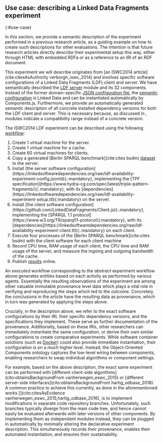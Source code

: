 ## Use case: describing a Linked Data Fragments experiment
{:#use-case}

In this section, we provide a semantic description
of the experiment performed in a previous research article,
as a guiding example
on how to create such descriptions for other evaluations.
The intention is that future research articles
directly describe their experimental setup this way,
either through HTML with embedded RDFa
or as a reference to an IRI of an RDF document.

This experiment we will describe
originates from [an ISWC2014 article](cite:citesAsAuthority verborgh_iswc_2014)
and involves specific software configurations
of a Linked Data Fragments (LDF) client and server.
We have semantically described the [LDF server](https://github.com/LinkedDataFragments/Server.js/tree/feature-lsd) module and its 32 components.
Instead of the former domain-specific [JSON configuration file](https://github.com/LinkedDataFragments/Server.js/blob/master/config/config-example.json),
the [semantic configuration](https://github.com/LinkedDataFragments/Server.js/blob/feature-lsd/config/config-example.json) is Linked Data
and can be instantiated automatically by Components.js.
Furthermore, we provide an automatically generated semantic description
of all concrete installed dependency versions
for both the LDF client and server.
This is necessary because,
as discussed in [](#modules),
modules indicate a compatibility range
instead of a concrete version.

The ISWC2014 LDF experiment can be described using the following <a about="#ldf-2014-qdwha-experiment-workflow" content="LDF 2014 experiment workflow" href="#ldf-2014-qdwha-experiment-workflow" property="rdfs:label" rel="cc:license" resource="https://creativecommons.org/licenses/by/4.0/">workflow</a>:

<!-- TODO:
  Define (elsewhere) and reuse an actual IRI Template for the workflow and steps
  i.e., preferrably not relative to this document.
  Change "#ldf-2014-qdwha-" to something else that is machine-generated and
  determinstic. More specific to the operation and independent to the article it
  was used in.

-->

<ol id="ldf-2014-qdwha-experiment-workflow" property="schema:hasPart" resource="#ldf-2014-qdwha-experiment-workflow" typeof="opmw:WorkflowTemplate" markdown="1">
<li id="ldf-2014-qdwha-experiment-create-vm-for-server" about="#ldf-2014-qdwha-experiment-create-vm-for-server" typeof="opmw:WorkflowTemplateProcess" rel="opmw:isStepOfTemplate" resource="#ldf-2014-qdwha-experiment-workflow" property="rdfs:label">Create 1 virtual machine for the server.</li>
<li id="ldf-2014-qdwha-experiment-create-vm-for-cache" about="#ldf-2014-qdwha-experiment-create-for-cache" typeof="opmw:WorkflowTemplateProcess" rel="opmw:isStepOfTemplate" resource="#ldf-2014-qdwha-experiment-workflow" property="rdfs:label">Create 1 virtual machine for a cache.</li>
<li id="ldf-2014-qdwha-experiment-create-60-vm-for-clients" about="#ldf-2014-qdwha-experiment-create-60-vm-for-clients" typeof="opmw:WorkflowTemplateProcess" rel="opmw:isStepOfTemplate" resource="#ldf-2014-qdwha-experiment-workflow" property="rdfs:label">Create 60 virtual machines for clients.</li>
<li id="ldf-2014-qdwha-experiment-copy-generated-bsbm-dataset-to-server" about="#ldf-2014-qdwha-experiment-copy-generated-bsbm-dataset-to-server" typeof="opmw:WorkflowTemplateProcess" rel="opmw:isStepOfTemplate" resource="#ldf-2014-qdwha-experiment-workflow" property="rdfs:label">Copy a generated [Berlin SPARQL benchmark](cite:cites bsdm) <a href="http://wifo5-03.informatik.uni-mannheim.de/bizer/berlinsparqlbenchmark/spec/Dataset/index.html">dataset</a> to the server.</li>
<li id="ldf-2014-qdwha-experiment-install-server-software-config-with-tpf-spec" about="#ldf-2014-qdwha-experiment-install-server-software-config-with-tpf-spec" typeof="opmw:WorkflowTemplateProcess" rel="opmw:isStepOfTemplate" resource="#ldf-2014-qdwha-experiment-workflow" property="rdfs:label" markdown="1">Install [the server software configuration](https://linkedsoftwaredependencies.org/raw/ldf-availability-experiment-config.jsonld){:.mandatory}, implementing the [TPF specification](https://www.hydra-cg.com/spec/latest/triple-pattern-fragments/){:.mandatory}, with its [dependencies](https://linkedsoftwaredependencies.org/raw/ldf-availability-experiment-setup.ttl){:mandatory} on the server.
</li>
<li id="ldf-2014-qdwha-experiment-install-client-software-config-with-sparql" about="#ldf-2014-qdwha-experiment-client-software-config-with-sparql" typeof="opmw:WorkflowTemplateProcess" rel="opmw:isStepOfTemplate" resource="#ldf-2014-qdwha-experiment-workflow" property="rdfs:label" markdown="1">Install [the client software configuration](https://github.com/LinkedDataFragments/Client.js){:.mandatory}, implementing the [SPARQL 1.1 protocol](https://www.w3.org/TR/sparql11-protocol){:mandatory}, with its [dependencies](https://linkedsoftwaredependencies.org/raw/ldf-availability-experiment-client.ttl){:.mandatory} on each client.
</li>
<li id="ldf-2014-qdwha-experiment-execute-bsbm-per-client" about="#ldf-2014-qdwha-experiment-bsbm-per-client" typeof="opmw:WorkflowTemplateProcess" rel="opmw:isStepOfTemplate" resource="#ldf-2014-qdwha-experiment-workflow" property="rdfs:label">Execute four processes of the [Berlin SPARQL benchmark](cite:cites bsdm) with the client software for each client machine</li>
<li id="ldf-2014-qdwha-experiment-record-cpu-ram-client-server-io-cache" about="#ldf-2014-qdwha-experiment-record-cpu-ram-client-server-io-cache" typeof="opmw:WorkflowTemplateProcess" rel="opmw:isStepOfTemplate" resource="#ldf-2014-qdwha-experiment-workflow" property="rdfs:label">Record CPU time, RAM usage of each client, the CPU time and RAM usage of the server, and measure the ingoing and outgoing bandwidth of the cache.</li>
<li id="ldf-2014-qdwha-experiment-publish-results" about="#ldf-2014-qdwha-experiment-publish-results" typeof="opmw:WorkflowTemplateProcess" rel="opmw:isStepOfTemplate" resource="#ldf-2014-qdwha-experiment-workflow" property="rdfs:label">Publish <a href="http://data.linkeddatafragments.org/benchmark">results</a> online.</li>
</ol>

An *executed* workflow corresponding to the *abstract* experiment workflow above
generates entities based on each activity as performed by various agents.
Essentially the resulting observations of the experiment are
among other valuable immutable provenance level data which plays a vital role in
verifying and reproducing the steps which led to the outcome.
Concretely, the conclusions in the article
have the resulting data as provenance,
which in turn was generated by applying the steps above.

Crucially, in the description above,
we refer to the exact software configurations by their IRI,
their specific dependency versions,
and the specifications they implement.
These serve as further documentation of the provenance.
Additionally, based on these IRIs,
other researchers can immediately instantiate the same configuration,
or derive their own similar configurations
to create comparative experiments.
While software container solutions (such as [Docker](https://www.docker.com/))
could also provide immediate instantiation,
their configuration is on a much higher level.
Instead, the Object-Oriented Components ontology
captures the low-level wiring between components,
enabling researchers to swap individual algorithms
or component settings.

For example, based on the above description,
the exact same experiment can be performed
with [different client-side algorithms](cito:obtainsBackgroundFrom vanherwegen_eswc_2015)
or [different server-side interfaces](cito:obtainsBackgroundFrom hartig_odbase_2016).
A common practice to achieve this currently,
as done in the aforementioned works [](cito:citesAsEvidence vanherwegen_eswc_2015,hartig_odbase_2016),
is to implement modifications in separate code repository branches.
Unfortunately,
such branches typically diverge from the main code tree,
and hence cannot easily be evaluated afterwards
with later versions of other components.
By implementing them as independent modules instead,
they can be plugged in automatically
by minimally altering the declarative experiment description.
This simultaneously records their provenance,
enables their automated instantiation,
and ensures their sustainability.
